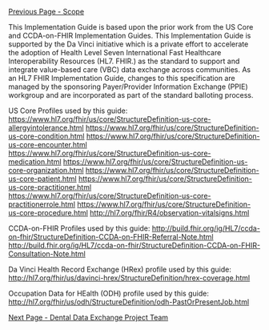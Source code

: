 [Previous Page - Scope](Scope.html)

This Implementation Guide is based upon the prior work from the US Core and CCDA-on-FHIR Implementation Guides. This Implementation Guide is supported by the Da Vinci initiative which is a private effort to accelerate the adoption of Health Level Seven International Fast Healthcare Interoperability Resources (HL7. FHIR.) as the standard to support and integrate value-based care (VBC) data exchange across communities. As an HL7 FHIR Implementation Guide, changes to this specification are managed by the sponsoring Payer/Provider Information Exchange (PPIE) workgroup and are incorporated as part of the standard balloting process.

US Core Profiles used by this guide:
https://www.hl7.org/fhir/us/core/StructureDefinition-us-core-allergyintolerance.html
https://www.hl7.org/fhir/us/core/StructureDefinition-us-core-condition.html
https://www.hl7.org/fhir/us/core/StructureDefinition-us-core-encounter.html
https://www.hl7.org/fhir/us/core/StructureDefinition-us-core-medication.html
https://www.hl7.org/fhir/us/core/StructureDefinition-us-core-organization.html
https://www.hl7.org/fhir/us/core/StructureDefinition-us-core-patient.html
https://www.hl7.org/fhir/us/core/StructureDefinition-us-core-practitioner.html
https://www.hl7.org/fhir/us/core/StructureDefinition-us-core-practitionerrole.html
https://www.hl7.org/fhir/us/core/StructureDefinition-us-core-procedure.html
http://hl7.org/fhir/R4/observation-vitalsigns.html

CCDA-on-FHIR Profiles used by this guide:
http://build.fhir.org/ig/HL7/ccda-on-fhir/StructureDefinition-CCDA-on-FHIR-Referral-Note.html
http://build.fhir.org/ig/HL7/ccda-on-fhir/StructureDefinition-CCDA-on-FHIR-Consultation-Note.html

Da Vinci Health Record Exchange (HRex) profile used by this guide:
http://hl7.org/fhir/us/davinci-hrex/StructureDefinition/hrex-coverage.html

Occupation Data for HEalth (ODH) profile used by this guide:
http://hl7.org/fhir/us/odh/StructureDefinition/odh-PastOrPresentJob.html

[Next Page - Dental Data Exchange Project Team](Team.html)